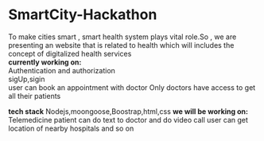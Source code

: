 # SmartCity-Hackathon

To make cities smart , smart health system plays vital role.So , we are presenting an website that is related to health  which  will includes the concept of digitalized health services  <br>
**currently working on:**     <br>
Authentication and authorization<br>
 sigUp,sigin <br>
user can book an appointment with doctor
Only doctors have access to get  all their patients
 


**tech stack**
Nodejs,moongoose,Boostrap,html,css
**we will be working on:**
Telemedicine patient can do text  to doctor and do video call
user can get location of nearby hospitals and so on



